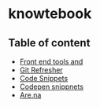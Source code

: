 # knowtebook

## Table of content

- [Front end tools and]()
- [Git Refresher]()
- [Code Snippets]()
- [Codepen snippnets]()
- [Are.na]()
